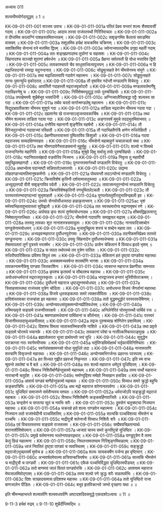 अध्यायः 011

शल्यभीमयोर्गदायुद्धम् ॥ 1 ॥

KK-09-01-011-001	सञ्जय उवाच ।
KK-09-01-011-001a	पतितं प्रेक्ष्य यन्तारं शल्यः शैक्यायसीं गदाम् ।
KK-09-01-011-001c	आदाय तरसा राजंस्तस्थौ गिरिरिवाचलः ॥
KK-09-01-011-002a	तं दीप्तमिव कालाग्निं पाशहस्तमिवान्तकम् ।
KK-09-01-011-002c	सशृङ्गमिव कैलासं सवज्रमिव वासवम् ॥
KK-09-01-011-003a	सशूलमिव हर्यक्षं सचक्रमिव चक्रिणम् ।
KK-09-01-011-003c	सशक्तिमिव सेनान्यं वने मत्तमिव द्विपम् ।
KK-09-01-011-003e	जवेनाभ्यपतद्भीमः प्रगृह्य महतीं गदाम् ॥
KK-09-01-011-004a	ततः शङ्खप्रणादश्च तूर्याणां च सहस्रशः ।
KK-09-01-011-004c	सिंहनादश्च सञ्जज्ञे शूराणां हर्षवर्धनः ॥
KK-09-01-011-005a	प्रैक्षन्त सर्वतस्तौ हि योधा मत्ताविव द्विपौ ।
KK-09-01-011-005c	तावकाश्चापरे चैव साधुसाध्वित्यपूजयन् ॥
KK-09-01-011-006a	न हि मद्राधिपादन्यो रामाद्वा यदुनन्दनात् ।
KK-09-01-011-006c	सोढुमुत्सहते वेगं भीमसेनस्य संयुगे ॥
KK-09-01-011-007a	तथा मद्राधिपस्यापि गदावेगं महात्मनः ।
KK-09-01-011-007c	सोढुमुत्सहते नान्यः पुमान्युधि वृकोदरात् ॥
KK-09-01-011-008a	तौ वृषाविव नर्दन्तौ मण्डलानि विचेरतुः ।
KK-09-01-011-008c	आवर्तितौ गदाहस्तौ मद्रराजवृकोदरौ ॥
KK-09-01-011-009a	मण्डलावर्तमार्गेषु गदाविहरणेषु च ।
KK-09-01-011-009c	निर्विशेषमभूद्युद्धं तयोः पुरुषसिंहयोः ॥
KK-09-01-011-010a	तप्तहेममयैः शुभ्रैर्बभूव भयवर्धिनी ।
KK-09-01-011-010c	अग्निज्वालैरिवाबद्धा पट्टैः शल्यस्य सा गदा ॥
KK-09-01-011-011a	तथैव चरतो मार्गान्मण्डलेषु महात्मनः ।
KK-09-01-011-011c	विद्युदभ्रग्रतीकाशा भीमस्य शुशुभे गदा ॥
KK-09-01-011-012a	ताडिता मद्रराजेन भीमस्य गदया गदा ।
KK-09-01-011-012c	दह्यमानेव खे राजन्साऽसृजत्पावकार्चिषः ॥
KK-09-01-011-013a	तथा भीमेन शल्यस्य ताडिता गदया गदा ।
KK-09-01-011-013c	अङ्गारवर्षं मुमुचे तदद्भुतमिवाभवत् ॥
KK-09-01-011-014a	दन्तैरिव महानागौ शृङ्गैरिव महर्षभौ ।
KK-09-01-011-014c	तौ विरेजतुरन्योन्यं गदाग्राभ्यां परिक्षतौ ॥
KK-09-01-011-015a	तौ गदाभिहतैर्गात्रैः क्षणेन रुधिरोक्षितौ ।
KK-09-01-011-015c	प्रेक्षणीयतरावास्तां पुष्पिताविव किंशुकौ ॥
KK-09-01-011-016a	गदया मद्रराजस्य सव्यदक्षिणमाहतः ।
KK-09-01-011-016c	भीमसेनो महाबाहुर्न चचालाचलो यथा ॥
KK-09-01-011-017a	तथा भीमगदावेगैस्ताड्यमानो मुहुर्मुहुः ।
KK-09-01-011-017c	शल्यो न विव्यथे राजन्दन्तिनेव महागिरिः ॥
KK-09-01-011-018a	शुश्रुवे दिक्षु सर्वासु तयोः पुरुषसिंहयोः ।
KK-09-01-011-018c	गदानिपातसंह्रादो वज्रयोरिव निःस्वनः ॥
KK-09-01-011-019a	निवृत्य तु महावीर्यौ समुच्छ्रितमहागदौ ।
KK-09-01-011-019c	पुनरन्तरमार्गस्थौ पण्डलानि विचेरतुः ॥
KK-09-01-011-020a	अथाभ्येत्य पदान्यष्टौ सन्निपातोऽभवत्तयोः ।
KK-09-01-011-020c	उद्यम्य लोहदण्डाभ्यामतिमानुषकर्मणोः ॥
KK-09-01-011-021a	पोथयन्तौ तदाऽन्योन्यं मण्डलानि विचेरतुः ।
KK-09-01-011-021c	क्रियाविशेषं कृतिनौ दर्शयामासतुस्तदा ॥
KK-09-01-011-022a	अभ्युद्यतगदौ वीरौ सशृङ्गाविव पर्वतौ ।
KK-09-01-011-022c	तावाजघ्नतुरन्योन्यं मण्डलानि विचेरतुः ॥
KK-09-01-011-023a	क्रियाविशेषकृतिनौ रणभूमितलेऽचलौ ।
KK-09-01-011-023c	तौ परस्परसंरम्भाद्गदाभ्यां सुभृशाहतौ ॥
KK-09-01-011-024a	युगपत्पेततुर्वीरावुभाविन्द्रबली इव ।
KK-09-01-011-024c	उभयोः सेनयोर्योधास्तदा हाहाकृताभवन् ॥
KK-09-01-011-025ac	भृशं मर्मस्वभिहतावुभावास्तां सुविह्वलौ ॥
KK-09-01-011-026a	ततः स्वरथमारोप्य मद्राणामृषभं रणे ।
KK-09-01-011-026c	अपोवाह कृपः शल्यं तूर्णमायोधनादथ ॥
KK-09-01-011-027a	क्षीबवद्विह्वलत्वात्तु निमेषात्पुनरुत्थितः ।
KK-09-01-011-027c	भीमसेनो गदापाणिः समाह्वयत मद्रपम् ॥
KK-09-01-011-028a	ततस्तु तावकाः शूरा नानाशस्त्रसमायुताः ।
KK-09-01-011-028c	नानावादित्रशब्देन पाण्डुसेनामयोधयन् ॥
KK-09-01-011-029a	भुजावुच्छ्रित्य शस्त्रं च शब्देन महता ततः ।
KK-09-01-011-029c	अभ्यद्रवन्महाराज दुर्योधनपुरोगमाः ॥
KK-09-01-011-030a	तदनीकमभिप्रेक्ष्य ततस्ते पाण्डुनन्दनाः ।
KK-09-01-011-030c	प्रययुः सिंहनादेन दुर्योधनवधेप्सया ॥
KK-09-01-011-031a	तेषामापततां तूर्णं पुत्रस्ते भरतर्षभ ।
KK-09-01-011-031c	प्रासेन चेकितानं वै विव्याध हृदये भृशम् ॥
KK-09-01-011-032a	स पपात रथोपस्थे तव पुत्रेण पातितः ।
KK-09-01-011-032c	रुधिरौघपरिक्लिन्नः प्रविश्य विपुलं तमः ॥
KK-09-01-011-033a	चेकितानं हतं दृष्ट्वा पाण्डवेया महारथाः ।
KK-09-01-011-033c	असक्तमभ्यवर्षन्त शरवर्षाणि भागशः ॥
KK-09-01-011-034a	तावकानामनीकेषु पाण्डवा जितकाशिनः ।
KK-09-01-011-034c	व्यचरन्त महाराज प्रेक्षणीयाः समन्ततः ॥
KK-09-01-011-035a	कृपश्च कृतवर्मा च सौबलश्च महारथः ।
KK-09-01-011-035c	अयोधयन्धर्मराजं मद्रराजपुरस्कृताः ॥
KK-09-01-011-036a	भारद्वाजस्य हन्तारं भूरिवीर्यपराक्रमम् ।
KK-09-01-011-036c	दुर्योधनो महाराज धृष्टद्युम्नमयोधयत् ॥
KK-09-01-011-037a	त्रिसाहस्रास्तथा राजंस्तव पुत्रेण चोदिताः ।
KK-09-01-011-037c	अयोधयन्त विजयं जैगर्तानां महारथाः ॥
KK-09-01-011-038a	विजये धृतसङ्कल्पाः समरे त्यक्तजीविताः ।
KK-09-01-011-038c	प्राविशंस्तावका राजन्हंसा इव महत्सरः ॥
KK-09-01-011-039a	ततो युद्धमभूद्धोरं परस्परवधैषिणाम् ।
KK-09-01-011-039c	अन्योन्यवधसंयुक्तमन्योन्यप्रीतिवर्धनम् ॥
KK-09-01-011-040a	तस्मिन्प्रवृत्ते सङ्ग्रामे राजन्वीरवरक्षये ।
KK-09-01-011-040c	अनिलेनेरितं घोरमुत्तस्थौ पार्थिवं रजः ॥
KK-09-01-011-041a	श्रवणान्नामधेयानां पार्थिवानां च कीर्तनात् ।
KK-09-01-011-041c	परस्परं विजानीमस्तदायुध्यन्नभीतवत् ॥
KK-09-01-011-042a	तद्रजः पुरुषव्याघ्र शोणितेन प्रशामितम् ।
KK-09-01-011-042c	दिशश्च विमला जातास्तस्मिन्रजसि नाशिते ॥
KK-09-01-011-043a	तथा प्रवृत्ते सङ्ग्रामे घोररूपे भयानके ।
KK-09-01-011-043c	तावकानां परेषां च नासीत्कश्चित्पराङ्मुखः ॥
KK-09-01-011-044a	ब्रह्मलोकपरा भूत्वा प्रार्थयन्तो जयं युधि ।
KK-09-01-011-044c	सुयुद्धेन पराक्रान्ता नराः स्वर्गमभीप्सवः ॥
KK-09-01-011-045a	भर्तृपिण्डविमोक्षार्थं भर्तृकार्यविनिश्चिताः ।
KK-09-01-011-045c	स्वर्गसंसक्तमनसो योधा युयुधिरे तदा ॥
KK-09-01-011-046a	नानारूपाणि शस्त्राणि विसृजन्तो महारथाः ।
KK-09-01-011-046c	अन्योन्यमभिगर्जन्तः प्रहरन्तः परस्परम् ॥
KK-09-01-011-047a	हत विध्यत गृह्णीत प्रहरध्वं निकृन्तत ।
KK-09-01-011-047c	इति स्म वाचः श्रूयन्ते तवतेषां च वै बले ॥
KK-09-01-011-048a	ततः शल्यो महाराज धर्मपुत्रं युधिष्ठिरम् ।
KK-09-01-011-048c	विव्याध निशितैर्बाणैर्हन्तुकामो महारथम् ॥
KK-09-01-011-049a	तस्य पार्थो महाराज नाराचान्वै चतुर्दश ।
KK-09-01-011-049c	मर्माण्युद्दिश्य मर्मज्ञो निचखान हसन्निव ॥
KK-09-01-011-050a	आवार्य पाण्डवं बाणैर्हन्तुकामो महाबलः ।
KK-09-01-011-050c	विव्याध समरे क्रुद्धो बहुभिः कङ्कपत्रिभिः ॥
KK-09-01-011-051a	अथ मद्रो महाराज शरेणानतपर्वणा ।
KK-09-01-011-051c	युधिष्ठिरं समाजघ्ने सर्वसैन्यस्य पश्यतः ॥
KK-09-01-011-052a	धर्मराजोऽपि सङ्क्रुद्धो मद्रराजं महाबलः ।
KK-09-01-011-052c	विव्याध निशितैर्बाणैः कङ्कबर्हिणवाजितैः ॥
KK-09-01-011-053a	चन्द्रसेनं च सप्तत्या सूतं च नवभिः शरैः ।
KK-09-01-011-053c	द्रुमसेनं चतुःषष्ट्या निजघान महारथः ॥
KK-09-01-011-054a	चक्ररक्षे हते शल्यः पाण्डवेन महात्मना ।
KK-09-01-011-054c	निजघान ततो राजंश्चेदीन्वै पञ्चविंशतिम् ॥
KK-09-01-011-055a	सात्यकिं पञ्चविंशत्या भीमसेनं च पञ्चभिः ।
KK-09-01-011-055c	माद्रीपुत्रौ शतेनाजौ विव्याध निशितैः शरैः ॥
KK-09-01-011-056a	एवं विचरतस्तस्य सङ्ग्रामे राजसत्तम ।
KK-09-01-011-056c	सम्प्रैषयच्छितान्पार्थः शरानाशीविषोपमान् ॥
KK-09-01-011-057a	ध्वजाग्रं चास्य समरे कुन्तीपुत्रो युधिष्ठिरः ।
KK-09-01-011-057c	प्रमुखे वर्तमानस्य भल्लेनापाहरद्रथात् ॥
KK-09-01-011-058a	पाण्डुपुत्रेण वै तस्य केतुं छिन्नं महात्मना ।
KK-09-01-011-058c	निपतन्तमपश्याम गिरिशृङ्गमिवाहतम् ॥
KK-09-01-011-059a	ध्वजं निपतितं दृष्ट्वा पाण़्डवं च व्यवस्थितम् ।
KK-09-01-011-059c	सङ्क्रुद्धो मद्रराजोऽभूच्छरवर्षं मुमोच ह ॥
KK-09-01-011-060a	शल्यः सायकवर्षेण पर्जन्य इव वृष्टिमान् ।
KK-09-01-011-060c	अभ्यवर्षदमेयात्मा क्षत्रियान्क्षत्रियर्षभः ॥
KK-09-01-011-061a	सात्यकिं भीमसेनं च माद्रीपुत्रौ च पाण्डवौ ।
KK-09-01-011-061c	एकैकं पञ्चभिर्विद्ध्वा युधिष्ठिरमपीडयत् ॥
KK-09-01-011-062a	ततो बाणमयं जालं विततं पाण्डवोरसि ।
KK-09-01-011-062c	अपश्याम महाराज मेघजालमिवोद्गतम् ॥
KK-09-01-011-063a	तस्य शल्यो रणे क्रुद्धः शरैः सन्नतपर्वभिः ।
KK-09-01-011-063c	दिशः सञ्छादयामास प्रदिशश्च महारथः ॥
KK-09-01-011-064a	ततो युधिष्ठिरो राजा बाणजालेन पीडितः ।
KK-09-01-011-064c	बभूव हृतविक्रान्तो जम्भो वृत्रहणा यथा ॥ ॥

इति श्रीमन्महाभारते शल्यपर्वणि शल्यवधपर्वणि अष्टादशदिवसयुद्धे एकादशोऽध्यायः ॥ 11 ॥

9-11-3 हर्यक्षं रुद्रम् ॥ 9-11-10 शुभ्रैर्दीप्तिमद्भिः ॥
